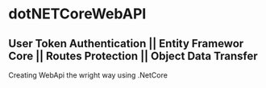 # dotNETCoreWebAPI
## User Token Authentication || Entity Framewor Core || Routes Protection || Object Data Transfer
Creating WebApi the wright way using .NetCore 
